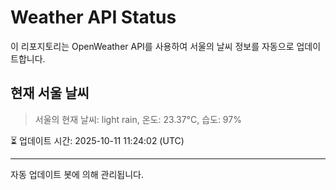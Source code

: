 
# Weather API Status

이 리포지토리는 OpenWeather API를 사용하여 서울의 날씨 정보를 자동으로 업데이트합니다.

## 현재 서울 날씨
> 서울의 현재 날씨: light rain, 온도: 23.37°C, 습도: 97%

⏳ 업데이트 시간: 2025-10-11 11:24:02 (UTC)

---
자동 업데이트 봇에 의해 관리됩니다.
